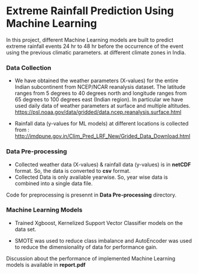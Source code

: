 # Extreme Rainfall Prediction Using Machine Learning

In this project, different Machine Learning models are built to predict extreme rainfall events 24 hr to 48 hr before the occurrence of the event using the previous climatic parameters. at different climate zones in India. 

### Data Collection
* We have obtained the weather parameters (X-values) for the entire Indian subcontinent from NCEP/NCAR reanalysis dataset. The latitude ranges from 5 degrees to 40 degrees north and longitude ranges from 65 degrees to 100 degrees east (Indian region). In particular we have used daily data of weather parameters at surface and multiple altitudes.
https://psl.noaa.gov/data/gridded/data.ncep.reanalysis.surface.html

* Rainfall data (y-values for ML models) at different locations is collected from : http://imdpune.gov.in/Clim_Pred_LRF_New/Grided_Data_Download.html

### Data Pre-processing

* Collected weather data (X-values) & rainfall data (y-values) is in **netCDF** format. So, the data is converted to **csv** format.
* Collected Data is only available yearwise. So, year wise data is combined into a single data file.

Code for preprocessing is presennt in **Data Pre-processing** directory.

### Machine Learning Models

* Trained Xgboost, Kernelized Support Vector Classifier models on the data set.

* SMOTE was used to reduce class imbalance and AutoEncoder was used to reduce the dimensionality of data for performance gain.

Discussion about the performance of implemented Machine Learning models is available in **report.pdf**
